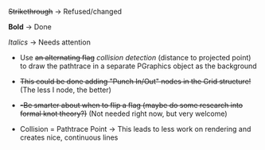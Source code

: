 ~~Strikethrough~~ → Refused/changed

**Bold** → Done

*Italics* → Needs attention

- Use ~~an alternating flag~~ *collision detection* (distance to projected point) to draw the pathtrace in a separate PGraphics object as the background

- ~~This could be done adding "Punch In/Out" nodes in the Grid structure!~~ (The less I node, the better)

- ~~-Be smarter about when to flip a flag (maybe do some research into formal knot theory?)~~ (Not needed right now, but very welcome)

- Collision = Pathtrace Point → This leads to less work on rendering and creates nice, continuous lines

